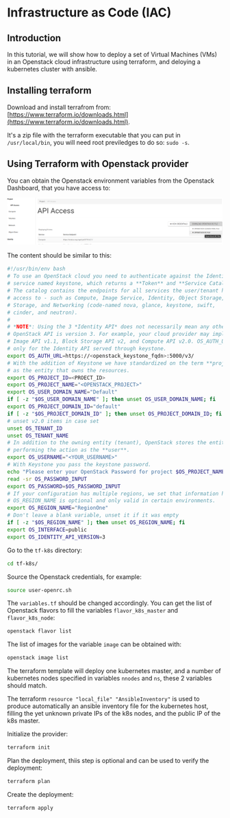# Infrastructure as Code (IAC)

## Introduction
In this tutorial, we will show how to deploy a set of Virtual Machines (VMs)
in an Openstack cloud infrastructure using terraform, and deloying
a kubernetes cluster with ansible.

## Installing terraform

Download and install terrafrom from:
[https://www.terraform.io/downloads.html](https://www.terraform.io/downloads.html).

It's a zip file with the terraform executable that you can put in `/usr/local/bin`,
you will need root previledges to do so: `sudo -s`.

## Using Terraform with Openstack provider

You can obtain the Openstack environment variables from the Openstack Dashboard, that
you have access to:

![alt text](openstack-dashboard-cred.png)

The content should be similar to this:

```bash
#!/usr/bin/env bash
# To use an OpenStack cloud you need to authenticate against the Identity
# service named keystone, which returns a **Token** and **Service Catalog**.
# The catalog contains the endpoints for all services the user/tenant has
# access to - such as Compute, Image Service, Identity, Object Storage, Block
# Storage, and Networking (code-named nova, glance, keystone, swift,
# cinder, and neutron).
#
# *NOTE*: Using the 3 *Identity API* does not necessarily mean any other
# OpenStack API is version 3. For example, your cloud provider may implement
# Image API v1.1, Block Storage API v2, and Compute API v2.0. OS_AUTH_URL is
# only for the Identity API served through keystone.
export OS_AUTH_URL=https://<openstack_keystone_fqdn>:5000/v3/
# With the addition of Keystone we have standardized on the term **project**
# as the entity that owns the resources.
export OS_PROJECT_ID=<PROECT_ID>
export OS_PROJECT_NAME="<OPENSTACK_PROJECT>"
export OS_USER_DOMAIN_NAME="Default"
if [ -z "$OS_USER_DOMAIN_NAME" ]; then unset OS_USER_DOMAIN_NAME; fi
export OS_PROJECT_DOMAIN_ID="default"
if [ -z "$OS_PROJECT_DOMAIN_ID" ]; then unset OS_PROJECT_DOMAIN_ID; fi
# unset v2.0 items in case set
unset OS_TENANT_ID
unset OS_TENANT_NAME
# In addition to the owning entity (tenant), OpenStack stores the entity
# performing the action as the **user**.
export OS_USERNAME="<YOUR_USERNAME>"
# With Keystone you pass the keystone password.
echo "Please enter your OpenStack Password for project $OS_PROJECT_NAME as user $OS_USERNAME: "
read -sr OS_PASSWORD_INPUT
export OS_PASSWORD=$OS_PASSWORD_INPUT
# If your configuration has multiple regions, we set that information here.
# OS_REGION_NAME is optional and only valid in certain environments.
export OS_REGION_NAME="RegionOne"
# Don't leave a blank variable, unset it if it was empty
if [ -z "$OS_REGION_NAME" ]; then unset OS_REGION_NAME; fi
export OS_INTERFACE=public
export OS_IDENTITY_API_VERSION=3
```

Go to the `tf-k8s` directory:

```bash
cd tf-k8s/
```

Source the Openstack credentials, for example:

```bash
source user-openrc.sh
```

The `variables.tf` should be changed accordingly. You can get the list of Openstack
flavors to fill the variables `flavor_k8s_master` and `flavor_k8s_node`:

```bash
openstack flavor list
```

The list of images for the variable `image` can be obtained with:

```bash
openstack image list
```

The terraform template will deploy one kubernetes master, and a number of
kubernetes nodes specified in variables `nnodes` and `ns`, these 2 variables should
match.

The terraform `resource "local_file" "AnsibleInventory"` is used to produce automatically
an ansible inventory file for the kubernetes host, filling the yet unknown private
IPs of the k8s nodes, and the public IP of the k8s master.

Initialize the provider:

```bash
terraform init
```

Plan the deployment, thiis step is optional and can be used to verify the deployment:

```bash
terraform plan
```

Create the deployment:

```bash
terraform apply
```

